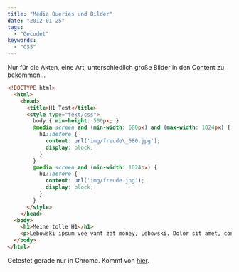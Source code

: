 ```yaml
---
title: "Media Queries und Bilder"
date: "2012-01-25"
tags:
  - "Gecodet"
keywords:
  - "CSS"
---
```


Nur für die Akten, eine Art, unterschiedlich große Bilder in den Content zu bekommen…

```html
<!DOCTYPE html>
  <html>
    <head>
      <title>H1 Test</title>
      <style type="text/css">
        body { min-height: 500px; }
        @media screen and (min-width: 680px) and (max-width: 1024px) {
          h1::before {
            content: url('img/freude\_680.jpg');
            display: block;
          }
        }
        @media screen and (min-width: 1024px) {
          h1::before {
            content: url('img/freude.jpg');
            display: block;
          }
        }
      </style>
    </head>
  <body>
    <h1>Meine tolle H1</h1>
    <p>Lebowski ipsum vee vant zat money, Lebowski. Dolor sit amet, consectetur adipiscing elit praesent ac magna justo. I did not watch my buddies die face down in the mud so that this fucking strumpet. Pellentesque ac lectus quis elit blandit fringilla a ut turpis. Praesent felis ligula, malesuada suscipit malesuada non, ultrices non urna. It's a complicated case, Maude. Lotta ins. Lotta outs. And a lotta strands to keep in my head, man.</p>
  </body>
</html>
```

Getestet gerade nur in Chrome. Kommt von [hier](http://lists.whatwg.org/htdig.cgi/whatwg-whatwg.org/2012-January/034490.html).
